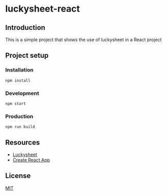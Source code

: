 # luckysheet-react

## Introduction
This is a simple project that shows the use of luckysheet in a React project

## Project setup

### Installation

`npm install`

### Development

`npm start`

### Production

`npm run build`

## Resources
- [Luckysheet](https://github.com/mengshukeji/Luckysheet)
- [Create React App](https://facebook.github.io/create-react-app/docs/getting-started)

## License
[MIT](http://opensource.org/licenses/MIT)